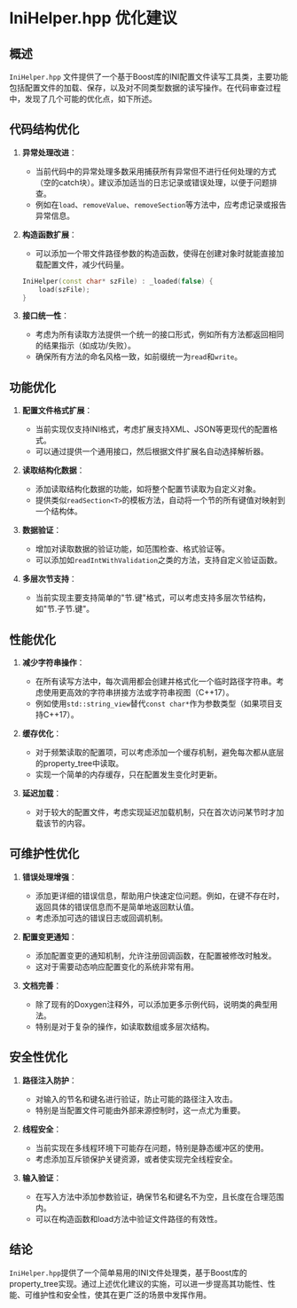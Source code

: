 # IniHelper.hpp 优化建议

## 概述

`IniHelper.hpp` 文件提供了一个基于Boost库的INI配置文件读写工具类，主要功能包括配置文件的加载、保存，以及对不同类型数据的读写操作。在代码审查过程中，发现了几个可能的优化点，如下所述。

## 代码结构优化

1. **异常处理改进**：
   - 当前代码中的异常处理多数采用捕获所有异常但不进行任何处理的方式（空的catch块）。建议添加适当的日志记录或错误处理，以便于问题排查。
   - 例如在`load`、`removeValue`、`removeSection`等方法中，应考虑记录或报告异常信息。

2. **构造函数扩展**：
   - 可以添加一个带文件路径参数的构造函数，使得在创建对象时就能直接加载配置文件，减少代码量。
   ```cpp
   IniHelper(const char* szFile) : _loaded(false) {
       load(szFile);
   }
   ```

3. **接口统一性**：
   - 考虑为所有读取方法提供一个统一的接口形式，例如所有方法都返回相同的结果指示（如成功/失败）。
   - 确保所有方法的命名风格一致，如前缀统一为`read`和`write`。

## 功能优化

1. **配置文件格式扩展**：
   - 当前实现仅支持INI格式，考虑扩展支持XML、JSON等更现代的配置格式。
   - 可以通过提供一个通用接口，然后根据文件扩展名自动选择解析器。

2. **读取结构化数据**：
   - 添加读取结构化数据的功能，如将整个配置节读取为自定义对象。
   - 提供类似`readSection<T>`的模板方法，自动将一个节的所有键值对映射到一个结构体。

3. **数据验证**：
   - 增加对读取数据的验证功能，如范围检查、格式验证等。
   - 可以添加如`readIntWithValidation`之类的方法，支持自定义验证函数。

4. **多层次节支持**：
   - 当前实现主要支持简单的"节.键"格式，可以考虑支持多层次节结构，如"节.子节.键"。

## 性能优化

1. **减少字符串操作**：
   - 在所有读写方法中，每次调用都会创建并格式化一个临时路径字符串。考虑使用更高效的字符串拼接方法或字符串视图（C++17）。
   - 例如使用`std::string_view`替代`const char*`作为参数类型（如果项目支持C++17）。

2. **缓存优化**：
   - 对于频繁读取的配置项，可以考虑添加一个缓存机制，避免每次都从底层的property_tree中读取。
   - 实现一个简单的内存缓存，只在配置发生变化时更新。

3. **延迟加载**：
   - 对于较大的配置文件，考虑实现延迟加载机制，只在首次访问某节时才加载该节的内容。

## 可维护性优化

1. **错误处理增强**：
   - 添加更详细的错误信息，帮助用户快速定位问题。例如，在键不存在时，返回具体的错误信息而不是简单地返回默认值。
   - 考虑添加可选的错误日志或回调机制。

2. **配置变更通知**：
   - 添加配置变更的通知机制，允许注册回调函数，在配置被修改时触发。
   - 这对于需要动态响应配置变化的系统非常有用。

3. **文档完善**：
   - 除了现有的Doxygen注释外，可以添加更多示例代码，说明类的典型用法。
   - 特别是对于复杂的操作，如读取数组或多层次结构。

## 安全性优化

1. **路径注入防护**：
   - 对输入的节名和键名进行验证，防止可能的路径注入攻击。
   - 特别是当配置文件可能由外部来源控制时，这一点尤为重要。

2. **线程安全**：
   - 当前实现在多线程环境下可能存在问题，特别是静态缓冲区的使用。
   - 考虑添加互斥锁保护关键资源，或者使实现完全线程安全。

3. **输入验证**：
   - 在写入方法中添加参数验证，确保节名和键名不为空，且长度在合理范围内。
   - 可以在构造函数和load方法中验证文件路径的有效性。

## 结论

`IniHelper.hpp`提供了一个简单易用的INI文件处理类，基于Boost库的property_tree实现。通过上述优化建议的实施，可以进一步提高其功能性、性能、可维护性和安全性，使其在更广泛的场景中发挥作用。
